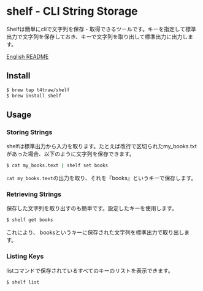 # shelf - CLI String Storage

Shelfは簡単にcliで文字列を保存・取得できるツールです。キーを指定して標準出力で文字列を保存しておき、キーで文字列を取り出して標準出力に出力します。

[English README](README.md)

## Install

```sh
$ brew tap t4traw/shelf
$ brew install shelf
```

## Usage

### Storing Strings

shelfは標準出力から入力を取ります。たとえば改行で区切られたmy_books.txtがあった場合、以下のように文字列を保存できます。

```sh
$ cat my_books.text | shelf set books
```

`cat my_books.text`の出力を取り、それを『books』というキーで保存します。

### Retrieving Strings

保存した文字列を取り出すのも簡単です。設定したキーを使用します。

```sh
$ shelf get books
```

これにより、 booksというキーに保存された文字列を標準出力で取り出します。

### Listing Keys

listコマンドで保存されているすべてのキーのリストを表示できます。

```sh
$ shelf list
```
